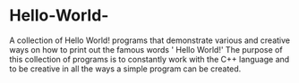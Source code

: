 # Hello-World-
A collection of Hello World! programs that demonstrate various and creative ways on how to print out the famous words ' Hello World!'
The purpose of this collection of programs is to constantly work with the C++ language and to be creative in all the ways a simple program can be created.
